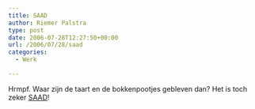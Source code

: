 ```yaml
---
title: SAAD
author: Riemer Palstra
type: post
date: 2006-07-28T12:27:50+00:00
url: /2006/07/28/saad
categories:
  - Werk

---
```

Hrmpf. Waar zijn de taart en de bokkenpootjes gebleven dan? Het is toch zeker [SAAD][1]!

 [1]: http://www.sysadminday.com/